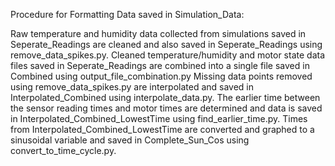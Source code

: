 Procedure for Formatting Data saved in Simulation_Data:

Raw temperature and humidity data collected from simulations saved in Seperate_Readings are cleaned and also saved in Seperate_Readings using remove_data_spikes.py.
Cleaned temperature/humidity and motor state data files saved in Seperate_Readings are combined into a single file saved in Combined using output_file_combination.py
Missing data points removed using remove_data_spikes.py are interpolated and saved in Interpolated_Combined using interpolate_data.py.
The earlier time between the sensor reading times and motor times are determined and data is saved in Interpolated_Combined_LowestTime using find_earlier_time.py.
Times from Interpolated_Combined_LowestTime are converted and graphed to a sinusoidal variable and saved in Complete_Sun_Cos using convert_to_time_cycle.py.
